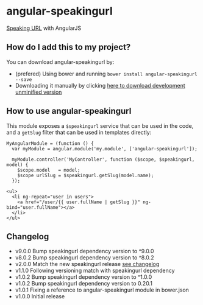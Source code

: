 # angular-speakingurl

[Speaking URL](https://github.com/pid/speakingurl) with AngularJS

## How do I add this to my project?

You can download angular-speakingurl by:

* (prefered) Using bower and running `bower install angular-speakingurl --save`
* Downloading it manually by clicking [here to download development unminified version](https://raw.github.com/zappan/angular-speakingurl/master/src/angular-speakingurl.js)


## How to use angular-speakingurl

This module exposes a `$speakingurl` service that can be used in the code,
and a `getSlug` filter that can be used in templates directly:

```
MyAngularModule = (function () {
  var myModule = angular.module('my.module', ['angular-speakingurl']);

  myModule.controller('MyController', function ($scope, $speakingurl, model) {
    $scope.model   = model;
    $scope urlSlug = $speakingurl.getSlug(model.name);
  });
```

```
<ul>
  <li ng-repeat="user in users">
    <a href="/user/{{ user.fullName | getSlug }}" ng-bind="user.fullName"></a>
  </li>
</ul>
```

## Changelog

* v9.0.0 Bump speakingurl dependency version to ^9.0.0 
* v8.0.2 Bump speakingurl dependency version to ^8.0.2
* v2.0.0 Match the new speakingurl release [see changelog](https://github.com/pid/speakingurl/blob/master/CHANGELOG.md)
* v1.1.0 Following versioning match with speakingurl dependency
* v1.0.2 Bump speakingurl dependency version to ^1.0.0
* v1.0.2 Bump speakingurl dependency version to 0.20.1
* v1.0.1 Fixing a reference to angular-speakingurl module in bower.json
* v1.0.0 Initial release

